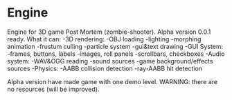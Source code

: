 # Engine
Engine for 3D game Post Mortem (zombie-shooter). 
Alpha version 0.0.1 ready.
What it can:
-3D rendering:
  -OBJ loading
  -lighting
  -morphing animation
  -frustum culling
  -particle system
  -gui&text drawing
-GUI System:
  -frames, buttons, labels
  -images, roll panels
  -scrollbars, checkboxes
-Audio system:
  -WAV&OGG reading
  -sound sources
  -game background/effects sources
-Physics:
  -AABB collision detection
  -ray-AABB hit detection
  
Alpha version have made game with one demo level.
WARNING: there are no resources (will be improved).
